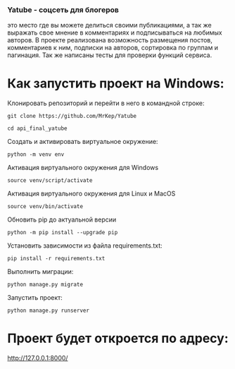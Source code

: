 ### Yatube - соцсеть для блогеров

это место где вы можете делиться своими публикациями, а так же выражать свое мнение в комментариях и подписываться на любимых авторов.  В проекте реализована возможность размещения постов, комментариев к ним, подписки на авторов, сортировка по группам и пагинация. Так же написаны тесты для проверки функций сервиса.

# Как запустить проект на Windows:

Клонировать репозиторий и перейти в него в командной строке:

```
git clone https://github.com/MrKep/Yatube
```

```
cd api_final_yatube
```

Cоздать и активировать виртуальное окружение:

```
python -m venv env
```

Активация виртуального окружения для Windows
```
source venv/script/activate
```
Активация виртуального окружения для Linux и MacOS
```
source venv/bin/activate
```

Обновить pip до актуальной версии

```
python -m pip install --upgrade pip
```

Установить зависимости из файла requirements.txt:

```
pip install -r requirements.txt
```

Выполнить миграции:

```
python manage.py migrate
```

Запустить проект:

```
python manage.py runserver
```

# Проект будет откроется по адресу:
http://127.0.0.1:8000/
